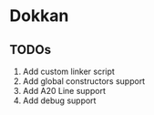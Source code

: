 # Dokkan

## TODOs
1. Add custom linker script
2. Add global constructors support
3. Add A20 Line support
4. Add debug support
